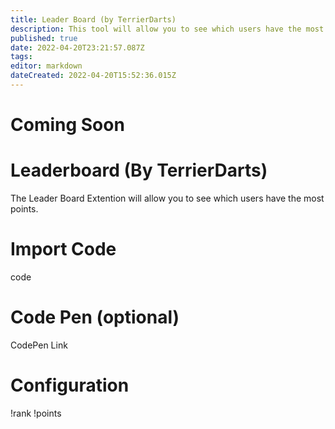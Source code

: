 ```yaml
---
title: Leader Board (by TerrierDarts)
description: This tool will allow you to see which users have the most points, it comes with a codepen for visuals of Top 5 but you can post in chat up to 20 people. Twitch Character Limit may prevent more.
published: true
date: 2022-04-20T23:21:57.087Z
tags: 
editor: markdown
dateCreated: 2022-04-20T15:52:36.015Z
---
```


# Coming Soon

# Leaderboard (By TerrierDarts)

The Leader Board Extention will allow you to see which users have the most points.

# Import Code

code

# Code Pen (optional)

CodePen Link

# Configuration

!rank
!points
